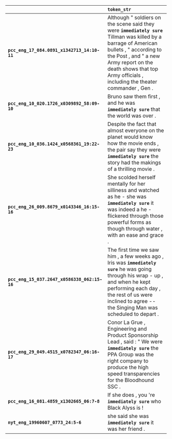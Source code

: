 |                                              | `token_str`                                                                                                                                                                                                                                                           |
|:---------------------------------------------|:----------------------------------------------------------------------------------------------------------------------------------------------------------------------------------------------------------------------------------------------------------------------|
| **`pcc_eng_17_084.0891_x1342713_14:10-11`**  | Although " soldiers on the scene said they were __``immediately sure``__ Tillman was killed by a barrage of American bullets , " according to the Post , and " a new Army report on the death shows that top Army officials , including the theater commander , Gen . |
| **`pcc_eng_10_020.1726_x0309892_58:09-10`**  | Bruno saw them first , and he was __``immediately sure``__ that the world was over .                                                                                                                                                                                  |
| **`pcc_eng_10_036.1424_x0568361_19:22-23`**  | Despite the fact that almost everyone on the planet would know how the movie ends , the pair say they were __``immediately sure``__ the story had the makings of a thrilling movie .                                                                                  |
| **`pcc_eng_26_009.8679_x0143346_16:15-16`**  | She scolded herself mentally for her silliness and watched as he - she was __``immediately sure``__ it was indeed a he - flickered through those powerful forms as though through water , with an ease and grace .                                                    |
| **`pcc_eng_15_037.2647_x0586338_062:15-16`** | The first time we saw him , a few weeks ago , Iris was __``immediately sure``__ he was going through his wrap - up , and when he kept performing each day , the rest of us were inclined to agree -- the Singing Man was scheduled to depart .                        |
| **`pcc_eng_29_049.4515_x0782347_06:16-17`**  | Conor La Grue , Engineering and Product Sponsorship Lead , said : " We were __``immediately sure``__ the PPA Group was the right company to produce the high speed transparencies for the Bloodhound SSC .                                                            |
| **`pcc_eng_16_081.4859_x1302665_06:7-8`**    | If she does , you 're __``immediately sure``__ who Black Alyss is !                                                                                                                                                                                                   |
| **`nyt_eng_19960607_0773_24:5-6`**           | she said she was __``immediately sure``__ it was her friend .                                                                                                                                                                                                         |
